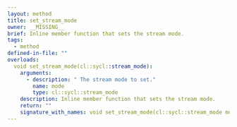 ```yaml
---
layout: method
title: set_stream_mode
owner: __MISSING__
brief: Inline member function that sets the stream mode.
tags:
  - method
defined-in-file: ""
overloads:
  void set_stream_mode(cl::sycl::stream_mode):
    arguments:
      - description: " The stream mode to set."
        name: mode
        type: cl::sycl::stream_mode
    description: Inline member function that sets the stream mode.
    return: ""
    signature_with_names: void set_stream_mode(cl::sycl::stream_mode mode)
---
```

